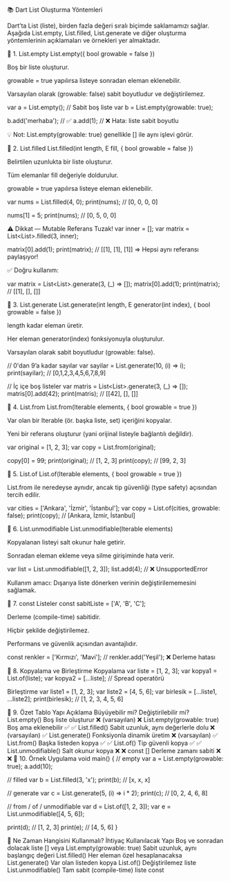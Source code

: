 📚 Dart List Oluşturma Yöntemleri

Dart’ta List (liste), birden fazla değeri sıralı biçimde saklamamızı sağlar.
Aşağıda List.empty, List.filled, List.generate ve diğer oluşturma yöntemlerinin açıklamaları ve örnekleri yer almaktadır.

🧱 1. List.empty
List<E>.empty({ bool growable = false })


Boş bir liste oluşturur.

growable = true yapılırsa listeye sonradan eleman eklenebilir.

Varsayılan olarak (growable: false) sabit boyutludur ve değiştirilemez.

var a = List<int>.empty(); // Sabit boş liste
var b = List<String>.empty(growable: true);

b.add('merhaba'); // ✅
a.add(1);         // ❌ Hata: liste sabit boyutlu


💡 Not: List.empty(growable: true) genellikle [] ile aynı işlevi görür.

🧱 2. List.filled
List<E>.filled(int length, E fill, { bool growable = false })


Belirtilen uzunlukta bir liste oluşturur.

Tüm elemanlar fill değeriyle doldurulur.

growable = true yapılırsa listeye eleman eklenebilir.

var nums = List<int>.filled(4, 0);
print(nums); // [0, 0, 0, 0]

nums[1] = 5;
print(nums); // [0, 5, 0, 0]

⚠️ Dikkat — Mutable Referans Tuzak!
var inner = <int>[];
var matrix = List<List<int>>.filled(3, inner);

matrix[0].add(1);
print(matrix); // [[1], [1], [1]]  => Hepsi aynı referansı paylaşıyor!


✅ Doğru kullanım:

var matrix = List<List<int>>.generate(3, (_) => []);
matrix[0].add(1);
print(matrix); // [[1], [], []]

🧱 3. List.generate
List<E>.generate(int length, E generator(int index), { bool growable = false })


length kadar eleman üretir.

Her eleman generator(index) fonksiyonuyla oluşturulur.

Varsayılan olarak sabit boyutludur (growable: false).

// 0'dan 9’a kadar sayılar
var sayilar = List<int>.generate(10, (i) => i);
print(sayilar); // [0,1,2,3,4,5,6,7,8,9]

// İç içe boş listeler
var matris = List<List<int>>.generate(3, (_) => []);
matris[0].add(42);
print(matris); // [[42], [], []]

🧱 4. List.from
List<E>.from(Iterable elements, { bool growable = true })


Var olan bir Iterable (ör. başka liste, set) içeriğini kopyalar.

Yeni bir referans oluşturur (yani orijinal listeyle bağlantılı değildir).

var original = [1, 2, 3];
var copy = List<int>.from(original);

copy[0] = 99;
print(original); // [1, 2, 3]
print(copy);     // [99, 2, 3]

🧱 5. List.of
List<E>.of(Iterable<E> elements, { bool growable = true })


List.from ile neredeyse aynıdır,
ancak tip güvenliği (type safety) açısından tercih edilir.

var cities = ['Ankara', 'İzmir', 'İstanbul'];
var copy = List<String>.of(cities, growable: false);
print(copy); // [Ankara, İzmir, İstanbul]

🧱 6. List.unmodifiable
List<E>.unmodifiable(Iterable elements)


Kopyalanan listeyi salt okunur hale getirir.

Sonradan eleman ekleme veya silme girişiminde hata verir.

var list = List.unmodifiable([1, 2, 3]);
list.add(4); // ❌ UnsupportedError


Kullanım amacı: Dışarıya liste dönerken verinin değiştirilememesini sağlamak.

🧱 7. const Listeler
const sabitListe = ['A', 'B', 'C'];


Derleme (compile-time) sabitidir.

Hiçbir şekilde değiştirilemez.

Performans ve güvenlik açısından avantajlıdır.

const renkler = ['Kırmızı', 'Mavi'];
// renkler.add('Yeşil'); ❌ Derleme hatası

🧱 8. Kopyalama ve Birleştirme
Kopyalama
var liste = [1, 2, 3];
var kopya1 = List.of(liste);
var kopya2 = [...liste]; // Spread operatörü

Birleştirme
var liste1 = [1, 2, 3];
var liste2 = [4, 5, 6];
var birlesik = [...liste1, ...liste2];
print(birlesik); // [1, 2, 3, 4, 5, 6]

🧱 9. Özet Tablo
Yapı	Açıklama	Büyüyebilir mi?	Değiştirilebilir mi?
List.empty()	Boş liste oluşturur	❌ (varsayılan)	❌
List.empty(growable: true)	Boş ama eklenebilir	✅	✅
List.filled()	Sabit uzunluk, aynı değerlerle dolu	❌ (varsayılan)	✅
List.generate()	Fonksiyonla dinamik üretim	❌ (varsayılan)	✅
List.from()	Başka listeden kopya	✅	✅
List.of()	Tip güvenli kopya	✅	✅
List.unmodifiable()	Salt okunur kopya	❌	❌
const []	Derleme zamanı sabiti	❌	❌
🧱 10. Örnek Uygulama
void main() {
  // empty
  var a = List<int>.empty(growable: true);
  a.add(10);

  // filled
  var b = List<String>.filled(3, 'x');
  print(b); // [x, x, x]

  // generate
  var c = List<int>.generate(5, (i) => i * 2);
  print(c); // [0, 2, 4, 6, 8]

  // from / of / unmodifiable
  var d = List.of([1, 2, 3]);
  var e = List.unmodifiable([4, 5, 6]);

  print(d); // [1, 2, 3]
  print(e); // [4, 5, 6]
}

🧩 Ne Zaman Hangisini Kullanmalı?
İhtiyaç	Kullanılacak Yapı
Boş ve sonradan dolacak liste	[] veya List.empty(growable: true)
Sabit uzunluk, aynı başlangıç değeri	List.filled()
Her eleman özel hesaplanacaksa	List.generate()
Var olan listeden kopya	List.of()
Değiştirilemez liste	List.unmodifiable()
Tam sabit (compile-time) liste	const
